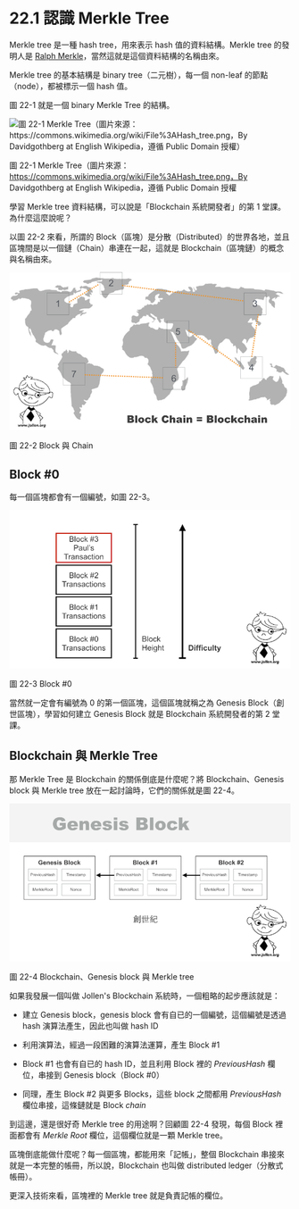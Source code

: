 # 22.1 認識 Merkle Tree

Merkle tree 是一種 hash tree，用來表示 hash 值的資料結構。Merkle tree 的發明人是 [Ralph Merkle](https://en.wikipedia.org/wiki/Ralph_Merkle)，當然這就是這個資料結構的名稱由來。

Merkle tree 的基本結構是 binary tree（二元樹），每一個 non-leaf 的節點（node），都被標示一個 hash 值。

圖 22-1 就是一個 binary Merkle Tree 的結構。

![圖 22-1 Merkle Tree（圖片來源：https://commons.wikimedia.org/wiki/File%3AHash_tree.png，By Davidgothberg at English Wikipedia，遵循 Public Domain 授權）](https://upload.wikimedia.org/wikipedia/commons/6/6d/Hash_tree.png)

圖 22-1 Merkle Tree（圖片來源：https://commons.wikimedia.org/wiki/File%3AHash_tree.png，By Davidgothberg at English Wikipedia，遵循 Public Domain 授權

學習 Merkle tree 資料結構，可以說是「Blockchain 系統開發者」的第 1 堂課。為什麼這麼說呢？

以圖 22-2 來看，所謂的 Block（區塊）是分散（Distributed）的世界各地，並且區塊間是以一個鏈（Chain）串連在一起，這就是 Blockchain（區塊鏈）的概念與名稱由來。

![圖 22-2 Block 與 Chain](../images/figure-22_2.jpg)

圖 22-2 Block 與 Chain

## Block #0

每一個區塊都會有一個編號，如圖 22-3。

![圖 22-3 Block #0](../images/figure-22_3.jpg)

圖 22-3 Block #0

當然就一定會有編號為 0 的第一個區塊，這個區塊就稱之為 Genesis Block（創世區塊），學習如何建立 Genesis Block 就是 Blockchain 系統開發者的第 2 堂課。

## Blockchain 與 Merkle Tree

那 Merkle Tree 是 Blockchain 的關係倒底是什麼呢？將 Blockchain、Genesis block 與 Merkle tree 放在一起討論時，它們的關係就是圖 22-4。

![圖 22-4 Blockchain、Genesis block 與 Merkle tree](../images/figure-22_4.jpg)

圖 22-4 Blockchain、Genesis block 與 Merkle tree

如果我發展一個叫做 Jollen's Blockchain 系統時，一個粗略的起步應該就是：

* 建立 Genesis block，genesis block 會有自已的一個編號，這個編號是透過 hash 演算法產生，因此也叫做 hash ID

* 利用演算法，經過一段困難的演算法運算，產生 Block #1

* Block #1 也會有自已的 hash ID，並且利用 Block 裡的 *PreviousHash* 欄位，串接到 Genesis block（Block #0）

* 同理，產生 Block #2 與更多 Blocks，這些 block 之間都用 *PreviousHash* 欄位串接，這條鏈就是 Block *chain*

到這邊，還是很好奇 Merkle tree 的用途啊？回顧圖 22-4 發現，每個 Block 裡面都會有 *Merkle Root* 欄位，這個欄位就是一顆 Merkle tree。

區塊倒底能做什麼呢？每一個區塊，都能用來「記帳」，整個 Blockchain 串接來就是一本完整的帳冊，所以說，Blockchain 也叫做 distributed ledger（分散式帳冊）。

更深入技術來看，區塊裡的 Merkle tree 就是負責記帳的欄位。









